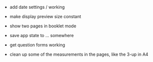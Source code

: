 - add date settings / working

- make display preview size constant
- show two pages in booklet mode

- save app state to ... somewhere

- get question forms working

- clean up some of the measurements in the pages, like the 3-up in A4
